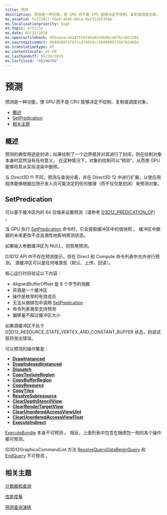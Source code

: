 ```yaml
---
title: 预测
description: 预测是一种功能，使 GPU 而不是 CPU 能够决定不绘制、复制或调度对象。
ms.assetid: 5c5138c7-f6e8-4646-961a-0e2312b5356b
ms.localizationpriority: high
ms.topic: article
ms.date: 05/31/2018
ms.openlocfilehash: 491aaeacab2d7576f04a024db0bcdd76cc022281
ms.sourcegitcommit: 05483887ef8fccd79543cc1b89495f156702465a
ms.translationtype: HT
ms.contentlocale: zh-CN
ms.lasthandoff: 05/29/2019
ms.locfileid: "66296358"
---
```

# <a name="predication"></a>预测

预测是一种功能，使 GPU 而不是 CPU 能够决定不绘制、复制或调度对象。

-   [概述](#overview)
-   [SetPredication](#setpredication)
-   [相关主题](#related-topics)

## <a name="overview"></a>概述

预测的典型用途是封闭；如果绘制了一个边界框并对其进行了封闭，则在绘制对象本身时显然没有任何意义。 在这种情况下，对象的绘制可以“预测”，从而使 GPU 能够将其从实际渲染中删除。

与 Direct3D 11 不同，预测与查询分离，并在 Direct3D 12 中进行扩展，以使应用程序能够根据应用开发人员可能决定的任何推理（而不仅仅是封闭）来预测对象。

## <a name="setpredication"></a>SetPredication

可以基于缓冲区内的 64 位值来设置预测（请参考 [D3D12\_PREDICATION\_OP](/windows/desktop/api/d3d12/ne-d3d12-d3d12_predication_op)）  。

当 GPU 执行 [SetPredication](/windows/desktop/api/d3d12/nf-d3d12-id3d12graphicscommandlist-setpredication) 命令时，它会提取缓冲区中的值快照  。 缓冲区中数据的未来更改不会追溯性地影响预测状态。

如果输入参数缓冲区为 NULL，则禁用预测。

D3D12 API 中不存在预测提示，但在 Direct 和 Compute 命令列表中允许进行预测。 源缓冲区可以是任何堆类型（默认、上传、回读）。

核心运行时将验证以下内容：

-   AlignedBufferOffset 是 8 个字节的倍数 
-   资源是一个缓冲区
-   操作是枚举的有效成员
-   无法从捆绑包中调用 [SetPredication](/windows/desktop/api/d3d12/nf-d3d12-id3d12graphicscommandlist-setpredication) 
-   命令列表类型支持预测
-   偏移量不超过缓冲区大小

如果源缓冲区不处于 D3D12\_RESOURCE\_STATE\_VERTEX\_AND\_CONSTANT\_BUFFER 状态，则调试层将发出错误。

可以预测的操作集是：

-   [**DrawInstanced**](/windows/desktop/api/d3d12/nf-d3d12-id3d12graphicscommandlist-drawinstanced)
-   [**DrawIndexedInstanced**](/windows/desktop/api/d3d12/nf-d3d12-id3d12graphicscommandlist-drawindexedinstanced)
-   [**Dispatch**](/windows/desktop/api/d3d12/nf-d3d12-id3d12graphicscommandlist-dispatch)
-   [**CopyTextureRegion**](/windows/desktop/api/d3d12/nf-d3d12-id3d12graphicscommandlist-copytextureregion)
-   [**CopyBufferRegion**](/windows/desktop/api/d3d12/nf-d3d12-id3d12graphicscommandlist-copybufferregion)
-   [**CopyResource**](/windows/desktop/api/d3d12/nf-d3d12-id3d12graphicscommandlist-copyresource)
-   [**CopyTiles**](/windows/desktop/api/d3d12/nf-d3d12-id3d12graphicscommandlist-copytiles)
-   [**ResolveSubresource**](/windows/desktop/api/d3d12/nf-d3d12-id3d12graphicscommandlist-resolvesubresource)
-   [**ClearDepthStencilView**](/windows/desktop/api/d3d12/nf-d3d12-id3d12graphicscommandlist-cleardepthstencilview)
-   [**ClearRenderTargetView**](/windows/desktop/api/d3d12/nf-d3d12-id3d12graphicscommandlist-clearrendertargetview)
-   [**ClearUnorderedAccessViewUint**](/windows/desktop/api/d3d12/nf-d3d12-id3d12graphicscommandlist-clearunorderedaccessviewuint)
-   [**ClearUnorderedAccessViewFloat**](/windows/desktop/api/d3d12/nf-d3d12-id3d12graphicscommandlist-clearunorderedaccessviewfloat)
-   [**ExecuteIndirect**](/windows/desktop/api/d3d12/nf-d3d12-id3d12graphicscommandlist-executeindirect)

[ExecuteBundle](/windows/desktop/api/d3d12/nf-d3d12-id3d12graphicscommandlist-executebundle) 本身不可预测  。 相反，上面列表中包含在捆绑包一侧的各个操作都可预测。

ID3D12GraphicsCommandList 方法 [ResolveQueryData](/windows/desktop/api/d3d12/nf-d3d12-id3d12graphicscommandlist-resolvequerydata)[BeginQuery](/windows/desktop/api/d3d12/nf-d3d12-id3d12graphicscommandlist-beginquery) 和 [EndQuery](/windows/desktop/api/d3d12/nf-d3d12-id3d12graphicscommandlist-endquery) 不可预测    。

## <a name="related-topics"></a>相关主题

<dl> <dt>

[计数器和查询](counters-and-queries.md)
</dt> <dt>

[性能度量](performance-measurement.md)
</dt> <dt>

[预测查询演练](predication-queries.md)
</dt> </dl>

 

 




